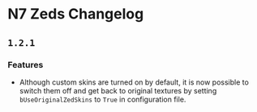 # N7 Zeds Changelog

## `1.2.1`

### Features

- Although custom skins are turned on by default, it is now possible to switch them off and get back to original textures by setting `bUseOriginalZedSkins` to `True` in configuration file.
